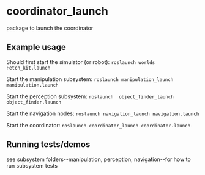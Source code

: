 # coordinator_launch

package to launch the coordinator

## Example usage
Should first start the simulator (or robot):
`roslaunch worlds Fetch_kit.launch`

Start the manipulation subsystem:
`roslaunch manipulation_launch manipulation.launch`

Start the perception subsystem:
`roslaunch  object_finder_launch object_finder.launch`

Start the navigation nodes: 
`roslaunch navigation_launch navigation.launch`

Start the coordinator:
`roslaunch coordinator_launch coordinator.launch`

## Running tests/demos
see subsystem folders--manipulation, perception, navigation--for how to run subsystem tests
